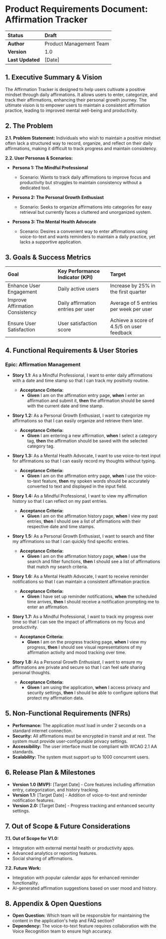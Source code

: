 # Product Requirements Document: Affirmation Tracker

| Status | **Draft** |
| :--- | :--- |
| **Author** | Product Management Team |
| **Version** | 1.0 |
| **Last Updated** | [Date] |

## 1. Executive Summary & Vision
The Affirmation Tracker is designed to help users cultivate a positive mindset through daily affirmations. It allows users to enter, categorize, and track their affirmations, enhancing their personal growth journey. The ultimate vision is to empower users to maintain a consistent affirmation practice, leading to improved mental well-being and productivity.

## 2. The Problem
**2.1. Problem Statement:**
Individuals who wish to maintain a positive mindset often lack a structured way to record, organize, and reflect on their daily affirmations, making it difficult to track progress and maintain consistency.

**2.2. User Personas & Scenarios:**

- **Persona 1: The Mindful Professional**
  - Scenario: Wants to track daily affirmations to improve focus and productivity but struggles to maintain consistency without a dedicated tool.
  
- **Persona 2: The Personal Growth Enthusiast**
  - Scenario: Seeks to organize affirmations into categories for easy retrieval but currently faces a cluttered and unorganized system.
  
- **Persona 3: The Mental Health Advocate**
  - Scenario: Desires a convenient way to enter affirmations using voice-to-text and wants reminders to maintain a daily practice, yet lacks a supportive application.

## 3. Goals & Success Metrics

| Goal | Key Performance Indicator (KPI) | Target |
| :--- | :--- | :--- |
| Enhance User Engagement | Daily active users | Increase by 25% in the first quarter |
| Improve Affirmation Consistency | Daily affirmation entries per user | Average of 5 entries per week per user |
| Ensure User Satisfaction | User satisfaction score | Achieve a score of 4.5/5 on user feedback |

## 4. Functional Requirements & User Stories

### Epic: Affirmation Management

* **Story 1.1:** As a Mindful Professional, I want to enter daily affirmations with a date and time stamp so that I can track my positivity routine.
  * **Acceptance Criteria:**
    * **Given** I am on the affirmation entry page, **when** I enter an affirmation and submit it, **then** the affirmation should be saved with the current date and time stamp.

* **Story 1.2:** As a Personal Growth Enthusiast, I want to categorize my affirmations so that I can easily organize and retrieve them later.
  * **Acceptance Criteria:**
    * **Given** I am entering a new affirmation, **when** I select a category tag, **then** the affirmation should be saved with the selected category tag.

* **Story 1.3:** As a Mental Health Advocate, I want to use voice-to-text input for affirmations so that I can easily record my thoughts without typing.
  * **Acceptance Criteria:**
    * **Given** I am on the affirmation entry page, **when** I use the voice-to-text feature, **then** my spoken words should be accurately converted to text and displayed in the input field.

* **Story 1.4:** As a Mindful Professional, I want to view my affirmation history so that I can reflect on my past entries.
  * **Acceptance Criteria:**
    * **Given** I am on the affirmation history page, **when** I view my past entries, **then** I should see a list of affirmations with their respective date and time stamps.

* **Story 1.5:** As a Personal Growth Enthusiast, I want to search and filter my affirmations so that I can quickly find specific entries.
  * **Acceptance Criteria:**
    * **Given** I am on the affirmation history page, **when** I use the search and filter functions, **then** I should see a list of affirmations that match my search criteria.

* **Story 1.6:** As a Mental Health Advocate, I want to receive reminder notifications so that I can maintain a consistent affirmation practice.
  * **Acceptance Criteria:**
    * **Given** I have set up reminder notifications, **when** the scheduled time arrives, **then** I should receive a notification prompting me to enter an affirmation.

* **Story 1.7:** As a Mindful Professional, I want to track my progress over time so that I can see the impact of affirmations on my focus and productivity.
  * **Acceptance Criteria:**
    * **Given** I am on the progress tracking page, **when** I view my progress, **then** I should see visual representations of my affirmation activity and mood tracking over time.

* **Story 1.8:** As a Personal Growth Enthusiast, I want to ensure my affirmations are private and secure so that I can feel safe sharing personal thoughts.
  * **Acceptance Criteria:**
    * **Given** I am using the application, **when** I access privacy and security settings, **then** I should be able to configure options that protect my affirmation data.

## 5. Non-Functional Requirements (NFRs)

- **Performance:** The application must load in under 2 seconds on a standard internet connection.
- **Security:** All affirmations must be encrypted in transit and at rest. The system must provide user-configurable privacy settings.
- **Accessibility:** The user interface must be compliant with WCAG 2.1 AA standards.
- **Scalability:** The system must support up to 1000 concurrent users.

## 6. Release Plan & Milestones

- **Version 1.0 (MVP):** [Target Date] - Core features including affirmation entry, categorization, and history tracking.
- **Version 1.1:** [Target Date] - Addition of voice-to-text and reminder notification features.
- **Version 2.0:** [Target Date] - Progress tracking and enhanced security settings.

## 7. Out of Scope & Future Considerations

**7.1. Out of Scope for V1.0:**
- Integration with external mental health or productivity apps.
- Advanced analytics or reporting features.
- Social sharing of affirmations.

**7.2. Future Work:**
- Integration with popular calendar apps for enhanced reminder functionality.
- AI-generated affirmation suggestions based on user mood and history.

## 8. Appendix & Open Questions

- **Open Question:** Which team will be responsible for maintaining the content in the application's help and FAQ section?
- **Dependency:** The voice-to-text feature requires collaboration with the Voice Recognition team to ensure high accuracy.